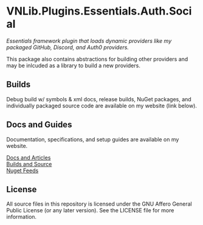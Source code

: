 # VNLib.Plugins.Essentials.Auth.Social
*Essentials framework plugin that loads dynamic providers like my packaged GitHub, Discord, and Auth0 providers.*  

This package also contains abstractions for building other providers and may be inlcuded as a library to build a new providers.   

## Builds
Debug build w/ symbols & xml docs, release builds, NuGet packages, and individually packaged source code are available on my website (link below).  

## Docs and Guides
Documentation, specifications, and setup guides are available on my website.  

[Docs and Articles](https://www.vaughnnugent.com/resources/software/articles?tags=docs,_VNLib.Plugins.Essentials.Auth.Social)  
[Builds and Source](https://www.vaughnnugent.com/resources/software/modules/Plugins.Essentials)  
[Nuget Feeds](https://www.vaughnnugent.com/resources/software/modules)  

## License
All source files in this repository is licensed under the GNU Affero General Public License (or any later version).
See the LICENSE file for more information.
